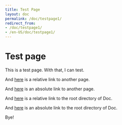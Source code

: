 ```yaml
---
title: Test Page
layout: doc
permalink: /doc/testpage1/
redirect_from:
- /doc/testpage1/
- /en-US/doc/testpage1/
---
```


Test page
=========

This is a test page.
With that, I can test.

And [here][aaa] is a relative link to another page.

And [here][bbb] is an absolute link to another page.

And [here][ccc] is a relative link to the root directory of Doc.

And [here][ddd] is an absolute link to the root directory of Doc.

Bye!

[aaa]: ../testpage2/
[bbb]: /doc/testpage2/
[ccc]: ../
[ddd]: /doc/
